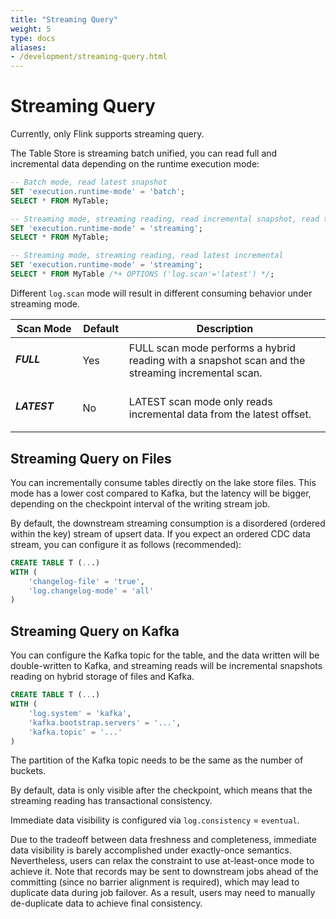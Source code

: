 ```yaml
---
title: "Streaming Query"
weight: 5
type: docs
aliases:
- /development/streaming-query.html
---
```

<!--
Licensed to the Apache Software Foundation (ASF) under one
or more contributor license agreements.  See the NOTICE file
distributed with this work for additional information
regarding copyright ownership.  The ASF licenses this file
to you under the Apache License, Version 2.0 (the
"License"); you may not use this file except in compliance
with the License.  You may obtain a copy of the License at

  http://www.apache.org/licenses/LICENSE-2.0

Unless required by applicable law or agreed to in writing,
software distributed under the License is distributed on an
"AS IS" BASIS, WITHOUT WARRANTIES OR CONDITIONS OF ANY
KIND, either express or implied.  See the License for the
specific language governing permissions and limitations
under the License.
-->

# Streaming Query

Currently, only Flink supports streaming query.

The Table Store is streaming batch unified, you can read full
and incremental data depending on the runtime execution mode:

```sql
-- Batch mode, read latest snapshot
SET 'execution.runtime-mode' = 'batch';
SELECT * FROM MyTable;

-- Streaming mode, streaming reading, read incremental snapshot, read the snapshot first, then read the incremental
SET 'execution.runtime-mode' = 'streaming';
SELECT * FROM MyTable;

-- Streaming mode, streaming reading, read latest incremental
SET 'execution.runtime-mode' = 'streaming';
SELECT * FROM MyTable /*+ OPTIONS ('log.scan'='latest') */;
```

Different `log.scan` mode will result in different consuming behavior under streaming mode.
<table class="table table-bordered">
    <thead>
    <tr>
      <th class="text-left" style="width: 20%">Scan Mode</th>
      <th class="text-center" style="width: 5%">Default</th>
      <th class="text-center" style="width: 60%">Description</th>
    </tr>
    </thead>
    <tbody>
    <tr>
      <td><h5>FULL</h5></td>
      <td>Yes</td>
      <td>FULL scan mode performs a hybrid reading with a snapshot scan and the streaming incremental scan.</td>
    </tr>
    <tr>
      <td><h5>LATEST</h5></td>
      <td>No</td>
      <td>LATEST scan mode only reads incremental data from the latest offset.</td>
    </tr>
    </tbody>
</table>

## Streaming Query on Files

You can incrementally consume tables directly on the lake store files. This mode has
a lower cost compared to Kafka, but the latency will be bigger, depending on the
checkpoint interval of the writing stream job.

By default, the downstream streaming consumption is a disordered (ordered within the key)
stream of upsert data. If you expect an ordered CDC data stream, you can configure it
as follows (recommended):

```sql
CREATE TABLE T (...)
WITH (
    'changelog-file' = 'true',
    'log.changelog-mode' = 'all'
)
```

## Streaming Query on Kafka

You can configure the Kafka topic for the table, and the data written will be
double-written to Kafka, and streaming reads will be incremental snapshots
reading on hybrid storage of files and Kafka.

```sql
CREATE TABLE T (...)
WITH (
    'log.system' = 'kafka',
    'kafka.bootstrap.servers' = '...',
    'kafka.topic' = '...'
)
```
The partition of the Kafka topic needs to be the same as the number of buckets.

By default, data is only visible after the checkpoint, which means
that the streaming reading has transactional consistency.

Immediate data visibility is configured via
`log.consistency` = `eventual`.

Due to the tradeoff between data freshness and completeness, immediate data visibility is barely
accomplished under exactly-once semantics. Nevertheless, users can relax the constraint to use
at-least-once mode to achieve it. Note that records may be sent to downstream jobs ahead of the committing
(since no barrier alignment is required), which may lead to duplicate data during job failover. As a result,
users may need to manually de-duplicate data to achieve final consistency.
